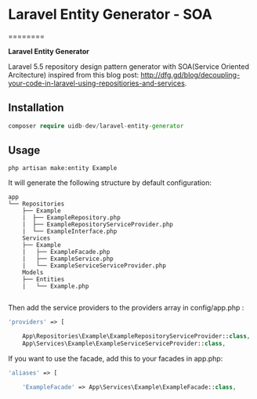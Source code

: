# Laravel Entity Generator - SOA

========

**Laravel Entity Generator**

Laravel 5.5 repository design pattern generator with SOA(Service Oriented Arcitecture) inspired from this blog post: http://dfg.gd/blog/decoupling-your-code-in-laravel-using-repositiories-and-services.

## Installation

```php
composer require uidb-dev/laravel-entity-generator
```

## Usage
```
php artisan make:entity Example
```

It will generate the following structure by default configuration:

```
app
└── Repositories
    ├── Example
    |  ├── ExampleRepository.php
    |  ├── ExampleRepositoryServiceProvider.php
    |  └── ExampleInterface.php
    Services
    ├── Example
    |   ├── ExampleFacade.php
    |   ├── ExampleService.php
    |   └── ExampleServiceServiceProvider.php
    Models
    ├── Entities
    |   └── Example.php
    
```

Then add the service providers to the providers array in config/app.php :

```php
'providers' => [

    App\Repositories\Example\ExampleRepositoryServiceProvider::class,
    App\Services\Example\ExampleServiceServiceProvider::class,
```

If you want to use the facade, add this to your facades in app.php:

```php
'aliases' => [

    'ExampleFacade' => App\Services\Example\ExampleFacade::class,

```
